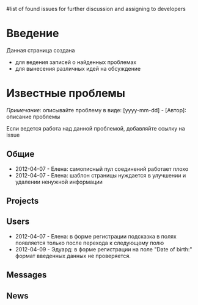 #list of found issues for further discussion and assigning to developers

# Введение #

Данная страница создана
  * для ведения записей о найденных проблемах
  * для вынесения различных идей на обсуждение


# Известные проблемы #

_Примечание_: описывайте проблему в виде:
[yyyy-mm-dd] - [Автор]: описание проблемы

Если ведется работа над данной проблемой, добавляйте ссылку на issue

## Общие ##
  * 2012-04-07 - Елена: самописный пул соединений работает плохо
  * 2012-04-07 - Елена: шаблон страницы нуждается в улучшении и удалении ненужной информации

## Projects ##

## Users ##

  * 2012-04-07 - Елена: в форме регистрации подсказка в полях появляется только после перехода к следующему полю
  * 2012-04-09 - Эдуард: в форме регистрации на поле "Date of birth:" формат введенных данных не проверяется.

## Messages ##

## News ##